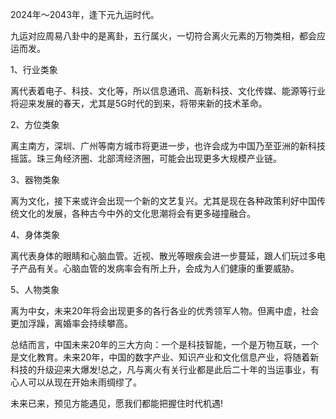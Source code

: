 2024年～2043年，逢下元九运时代。

九运对应周易八卦中的是离卦，五行属火，一切符合离火元素的万物类相，都会应运而发。

1、行业类象

离代表着电子、科技、文化等，所以信息通讯、高新科技、文化传媒、能源等行业将迎来发展的春天，尤其是5G时代的到来，将带来新的技术革命。

2、方位类象

离主南方，深圳、广州等南方城市将更进一步，也许会成为中国乃至亚洲的新科技摇篮。珠三角经济圈、北部湾经济圈，可能会出现更多大规模产业链。

3、器物类象

离为文化，接下来或许会出现一个新的文艺复兴。尤其是现在各种政策利好中国传统文化的发展，各种古今中外的文化思潮将会有更多碰撞融合。

4、身体类象

离代表身体的眼睛和心脑血管。近视、散光等眼疾会进一步蔓延，跟人们玩过多电子产品有关。心脑血管的发病率会有所上升，会成为人们健康的重要威胁。

5、人物类象

离为中女，未来20年将会出现更多的各行各业的优秀领军人物。但离中虚，社会更加浮躁，离婚率会持续攀高。

总结而言，中国未来20年的三大方向：一个是科技智能，一个是万物互联，一个是文化教育。未来20年，中国的数字产业、知识产业和文化信息产业，将随着新科技的升级迎来大爆发!总之，凡与离火有关行业都是此后二十年的当运事业，有心人可以从现在开始未雨绸缪了。

未来已来，预见方能遇见，愿我们都能把握住时代机遇!